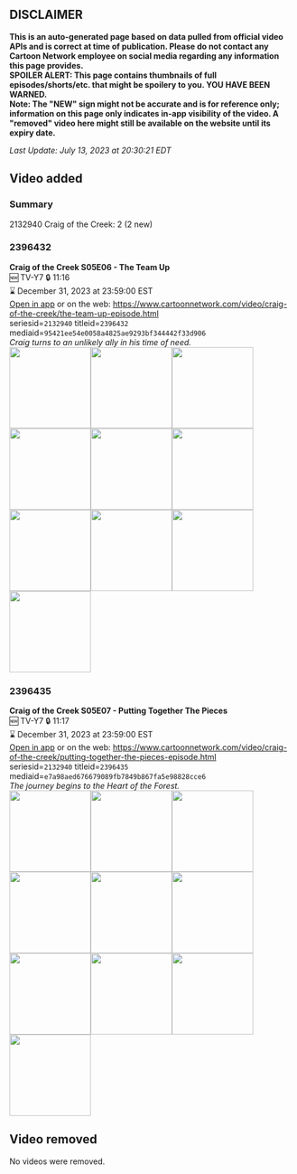 ## DISCLAIMER
**This is an auto-generated page based on data pulled from official video APIs and is correct at time of publication. Please do not contact any Cartoon Network employee on social media regarding any information this page provides.**  
**SPOILER ALERT: This page contains thumbnails of full episodes/shorts/etc. that might be spoilery to you. YOU HAVE BEEN WARNED.**  
**Note: The "NEW" sign might not be accurate and is for reference only; information on this page only indicates in-app visibility of the video. A "removed" video here might still be available on the website until its expiry date.**  

_Last Update: July 13, 2023 at 20:30:21 EDT_
## Video added
### Summary
2132940 Craig of the Creek: 2 (2 new)  
### 2396432
**Craig of the Creek S05E06 - The Team Up**  
🆕 TV-Y7 🔒 11:16  
⌛ December 31, 2023 at 23:59:00 EST  
[Open in app](https://cnvideo.sercomkc.org/redirector.html?type=cnapp&seriesid=2132940&titleid=2396432&mediaid=95421ee54e0058a4825ae9293bf344442f33d906) or on the web: https://www.cartoonnetwork.com/video/craig-of-the-creek/the-team-up-episode.html  
seriesid=`2132940` titleid=`2396432` mediaid=`95421ee54e0058a4825ae9293bf344442f33d906`  
_Craig turns to an unlikely ally in his time of need._  
<a href="https://s3.amazonaws.com/cartoonorchestrator/2396432_001_1280x720.jpg"><img src="https://s3.amazonaws.com/cartoonorchestrator/2396432_001_640x360.jpg" height="144px" /></a><a href="https://s3.amazonaws.com/cartoonorchestrator/2396432_002_1280x720.jpg"><img src="https://s3.amazonaws.com/cartoonorchestrator/2396432_002_640x360.jpg" height="144px" /></a><a href="https://s3.amazonaws.com/cartoonorchestrator/2396432_003_1280x720.jpg"><img src="https://s3.amazonaws.com/cartoonorchestrator/2396432_003_640x360.jpg" height="144px" /></a><a href="https://s3.amazonaws.com/cartoonorchestrator/2396432_004_1280x720.jpg"><img src="https://s3.amazonaws.com/cartoonorchestrator/2396432_004_640x360.jpg" height="144px" /></a><a href="https://s3.amazonaws.com/cartoonorchestrator/2396432_005_1280x720.jpg"><img src="https://s3.amazonaws.com/cartoonorchestrator/2396432_005_640x360.jpg" height="144px" /></a><a href="https://s3.amazonaws.com/cartoonorchestrator/2396432_006_1280x720.jpg"><img src="https://s3.amazonaws.com/cartoonorchestrator/2396432_006_640x360.jpg" height="144px" /></a><a href="https://s3.amazonaws.com/cartoonorchestrator/2396432_007_1280x720.jpg"><img src="https://s3.amazonaws.com/cartoonorchestrator/2396432_007_640x360.jpg" height="144px" /></a><a href="https://s3.amazonaws.com/cartoonorchestrator/2396432_008_1280x720.jpg"><img src="https://s3.amazonaws.com/cartoonorchestrator/2396432_008_640x360.jpg" height="144px" /></a><a href="https://s3.amazonaws.com/cartoonorchestrator/2396432_009_1280x720.jpg"><img src="https://s3.amazonaws.com/cartoonorchestrator/2396432_009_640x360.jpg" height="144px" /></a><a href="https://s3.amazonaws.com/cartoonorchestrator/2396432_010_1280x720.jpg"><img src="https://s3.amazonaws.com/cartoonorchestrator/2396432_010_640x360.jpg" height="144px" /></a>
### 2396435
**Craig of the Creek S05E07 - Putting Together The Pieces**  
🆕 TV-Y7 🔒 11:17  
⌛ December 31, 2023 at 23:59:00 EST  
[Open in app](https://cnvideo.sercomkc.org/redirector.html?type=cnapp&seriesid=2132940&titleid=2396435&mediaid=e7a98aed676679089fb7849b867fa5e98828cce6) or on the web: https://www.cartoonnetwork.com/video/craig-of-the-creek/putting-together-the-pieces-episode.html  
seriesid=`2132940` titleid=`2396435` mediaid=`e7a98aed676679089fb7849b867fa5e98828cce6`  
_The journey begins to the Heart of the Forest._  
<a href="https://s3.amazonaws.com/cartoonorchestrator/2396435_001_1280x720.jpg"><img src="https://s3.amazonaws.com/cartoonorchestrator/2396435_001_640x360.jpg" height="144px" /></a><a href="https://s3.amazonaws.com/cartoonorchestrator/2396435_002_1280x720.jpg"><img src="https://s3.amazonaws.com/cartoonorchestrator/2396435_002_640x360.jpg" height="144px" /></a><a href="https://s3.amazonaws.com/cartoonorchestrator/2396435_003_1280x720.jpg"><img src="https://s3.amazonaws.com/cartoonorchestrator/2396435_003_640x360.jpg" height="144px" /></a><a href="https://s3.amazonaws.com/cartoonorchestrator/2396435_004_1280x720.jpg"><img src="https://s3.amazonaws.com/cartoonorchestrator/2396435_004_640x360.jpg" height="144px" /></a><a href="https://s3.amazonaws.com/cartoonorchestrator/2396435_005_1280x720.jpg"><img src="https://s3.amazonaws.com/cartoonorchestrator/2396435_005_640x360.jpg" height="144px" /></a><a href="https://s3.amazonaws.com/cartoonorchestrator/2396435_006_1280x720.jpg"><img src="https://s3.amazonaws.com/cartoonorchestrator/2396435_006_640x360.jpg" height="144px" /></a><a href="https://s3.amazonaws.com/cartoonorchestrator/2396435_007_1280x720.jpg"><img src="https://s3.amazonaws.com/cartoonorchestrator/2396435_007_640x360.jpg" height="144px" /></a><a href="https://s3.amazonaws.com/cartoonorchestrator/2396435_008_1280x720.jpg"><img src="https://s3.amazonaws.com/cartoonorchestrator/2396435_008_640x360.jpg" height="144px" /></a><a href="https://s3.amazonaws.com/cartoonorchestrator/2396435_009_1280x720.jpg"><img src="https://s3.amazonaws.com/cartoonorchestrator/2396435_009_640x360.jpg" height="144px" /></a><a href="https://s3.amazonaws.com/cartoonorchestrator/2396435_010_1280x720.jpg"><img src="https://s3.amazonaws.com/cartoonorchestrator/2396435_010_640x360.jpg" height="144px" /></a>
## Video removed
No videos were removed.  
